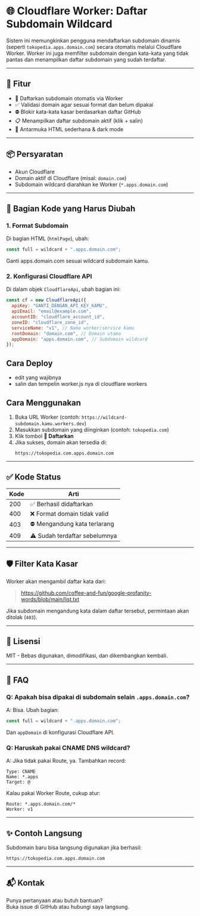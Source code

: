 # 🌐 Cloudflare Worker: Daftar Subdomain Wildcard

Sistem ini memungkinkan pengguna mendaftarkan subdomain dinamis (seperti `tokopedia.apps.domain.com`) secara otomatis melalui Cloudflare Worker. Worker ini juga memfilter subdomain dengan kata-kata yang tidak pantas dan menampilkan daftar subdomain yang sudah terdaftar.

---

## 🚀 Fitur

- 🧩 Daftarkan subdomain otomatis via Worker
- ✅ Validasi domain agar sesuai format dan belum dipakai
- ⛔ Blokir kata-kata kasar berdasarkan daftar GitHub
- 📋 Menampilkan daftar subdomain aktif (klik + salin)
- 🎨 Antarmuka HTML sederhana & dark mode

---

## 📦 Persyaratan

- Akun Cloudflare
- Domain aktif di Cloudflare (misal: `domain.com`)
- Subdomain wildcard diarahkan ke Worker (`*.apps.domain.com`)

---


## 🔧 Bagian Kode yang Harus Diubah

### 1. **Format Subdomain**

Di bagian HTML (`htmlPage`), ubah:
```js
const full = wildcard + ".apps.domain.com";
```
Ganti apps.domain.com sesuai wildcard subdomain kamu.

### 2. **Konfigurasi Cloudflare API**

Di dalam objek `CloudflareApi`, ubah bagian ini:
```js
const cf = new CloudflareApi({
  apiKey: "GANTI_DENGAN_API_KEY_KAMU",
  apiEmail: "email@example.com",
  accountID: "cloudflare_account_id",
  zoneID: "cloudflare_zone_id",
  serviceName: "v1", // Nama worker/service kamu
  rootDomain: "domain.com", // Domain utama
  appDomain: "apps.domain.com", // Subdomain wildcard
});
```
## Cara Deploy
- edit yang wajibnya
- salin dan tempelin worker.js nya di cloudflare workers

## Cara Menggunakan

1. Buka URL Worker (contoh: `https://wildcard-subdomain.kamu.workers.dev`)
2. Masukkan subdomain yang diinginkan (contoh: `tokopedia.com`)
3. Klik tombol **🧩 Daftarkan**
4. Jika sukses, domain akan tersedia di:
   ```
   https://tokopedia.com.apps.domain.com
   ```

---

## ✅ Kode Status

| Kode | Arti |
|------|------|
| 200  | ✅ Berhasil didaftarkan |
| 400  | ❌ Format domain tidak valid |
| 403  | ⛔ Mengandung kata terlarang |
| 409  | ⚠️ Sudah terdaftar sebelumnya |

---

## 🛡 Filter Kata Kasar

Worker akan mengambil daftar kata dari:
> https://github.com/coffee-and-fun/google-profanity-words/blob/main/list.txt

Jika subdomain mengandung kata dalam daftar tersebut, permintaan akan ditolak (`403`).

---

## 📜 Lisensi

MIT - Bebas digunakan, dimodifikasi, dan dikembangkan kembali.

---

## 🙋 FAQ

### Q: Apakah bisa dipakai di subdomain selain `.apps.domain.com`?

A: Bisa. Ubah bagian:
```js
const full = wildcard + ".apps.domain.com";
```
Dan `appDomain` di konfigurasi Cloudflare API.

### Q: Haruskah pakai CNAME DNS wildcard?

A: Jika tidak pakai Route, ya. Tambahkan record:
```
Type: CNAME
Name: *.apps
Target: @
```

Kalau pakai Worker Route, cukup atur:
```
Route: *.apps.domain.com/*
Worker: v1
```

---

## ✨ Contoh Langsung

Subdomain baru bisa langsung digunakan jika berhasil:
```
https://tokopedia.com.apps.domain.com
```

---

## 📬 Kontak

Punya pertanyaan atau butuh bantuan?  
Buka issue di GitHub atau hubungi saya langsung.
